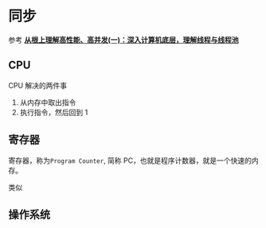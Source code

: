 # 同步

参考 [**从根上理解高性能、高并发(一)：深入计算机底层，理解线程与线程池**](http://www.52im.net/thread-3272-1-1.html)



## CPU

CPU 解决的两件事

1. 从内存中取出指令
2. 执行指令，然后回到 1

## 寄存器

寄存器，称为`Program Counter`, 简称 PC，也就是程序计数器，就是一个快速的内存。

类似 []()

## 操作系统

